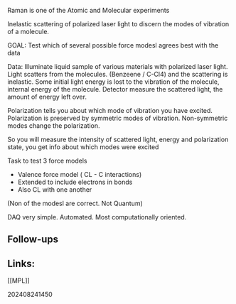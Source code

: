 
Raman is one of the Atomic and Molecular experiments

Inelastic scattering of polarized laser light to discern the modes of vibration of a molecule.
 
GOAL: Test which of several possible force modesl agrees best with the data
 
Data: Illuminate liquid sample of various materials with polarized laser light. Light scatters from the molecules. (Benzeene / C-Cl4) and the scattering is inelastic. Some initial light energy is lost to the vibration of the molecule, internal energy of the molecule. Detector measure the scattered light, the amount of energy left over.

Polarization tells you about which mode of vibration you have excited.
Polarization is preserved by symmetric modes of vibration.  Non-symmetric modes change the polarization. 

So you will measure the intensity of scattered light, energy and polarization state, you get info about which modes were excited

Task to test 3 force models
- Valence force model ( CL - C interactions)
- Extended to include electrons in bonds
- Also CL with one another

(Non of the modesl are correct. Not Quantum)

DAQ very simple. Automated. Most computationally oriented.



## Follow-ups


## Links: 
[[MPL]]


202408241450
